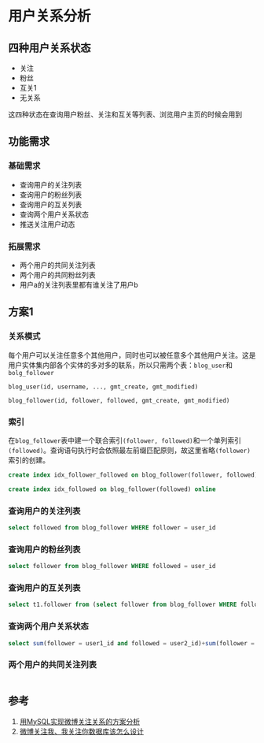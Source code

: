 # 用户关系分析
## 四种用户关系状态
- 关注
- 粉丝
- 互关1
- 无关系

这四种状态在查询用户粉丝、关注和互关等列表、浏览用户主页的时候会用到
## 功能需求
### 基础需求
- 查询用户的关注列表
- 查询用户的粉丝列表
- 查询用户的互关列表
- 查询两个用户关系状态
- 推送关注用户动态
### 拓展需求
- 两个用户的共同关注列表
- 两个用户的共同粉丝列表
- 用户a的关注列表里都有谁关注了用户b

## 方案1
### 关系模式
每个用户可以关注任意多个其他用户，同时也可以被任意多个其他用户关注。这是用户实体集内部各个实体的多对多的联系，所以只需两个表：`blog_user`和`bolg_follower`
```
blog_user(id, username, ..., gmt_create, gmt_modified)
```
```
blog_follower(id, follower, followed, gmt_create, gmt_modified)
```
### 索引
在`blog_follower`表中建一个联合索引`(follower, followed)`和一个单列索引`(followed)`。查询语句执行时会依照最左前缀匹配原则，故这里省略`(follower)`索引的创建。
```sql
create index idx_follower_followed on blog_follower(follower, followed) online
```
```sql
create index idx_followed on blog_follower(followed) online
```

### 查询用户的关注列表
```sql
select followed from blog_follower WHERE follower = user_id
```
### 查询用户的粉丝列表
```sql
select follower from blog_follower WHERE followed = user_id
```
### 查询用户的互关列表
```sql
select t1.follower from (select follower from blog_follower WHERE followed = user_id) as t1 inner join blog_follower as t2 on t1.followed = t2.follower
```
### 查询两个用户关系状态
```sql
select sum(follower = user1_id and followed = user2_id)+sum(follower = user2_id and followed = user1_id) from blog_follower 
```
### 两个用户的共同关注列表
```sql

```
## 参考
1. [用MySQL实现微博关注关系的方案分析](https://my.oschina.net/yonghan/blog/475588)
2. [微博关注我、我关注你数据库该怎么设计](https://blog.csdn.net/u010098331/article/details/51445904)
<!--stackedit_data:
eyJoaXN0b3J5IjpbMTcwMjA0NjYwOCwtMTg0OTc0NzcyNiwxOD
MzNTQ0NjcxLC0xOTEwNjgzMjU1LDIyOTUxODU1OCw3MjkyOTIz
NDAsMTgzMDc5MTMwLC0xMzY5NDY2MzIyLDEyNTQ4ODg0NjEsMT
kxMTMwNzAyNywyMTMzNTQ3MTczLDUzMTkzMDUzMywyNDA1ODM4
MjgsNDk3NjE1NjU4LC0xOTgyMjE3MTYyLC0yMDg5NjgxNjMzLD
c0OTU5NDQwLDE2MjEwOTY2NjksLTE3MDgxMzI5NDMsODY0MDQx
NDM5XX0=
-->